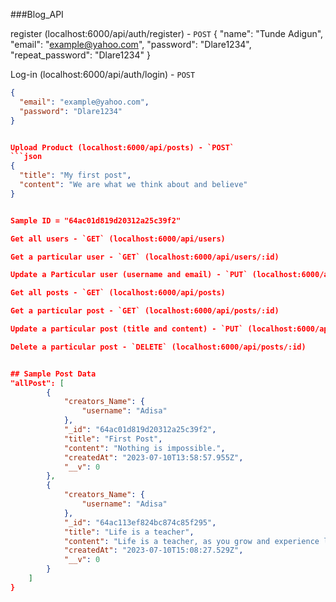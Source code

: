###B l o g _ A P I 

register (localhost:6000/api/auth/register) - `POST`
{
  "name": "Tunde Adigun",
  "email": "example@yahoo.com",
  "password": "Dlare1234",
  "repeat_password": "Dlare1234"
}

Log-in (localhost:6000/api/auth/login) - `POST`
```json
{
  "email": "example@yahoo.com",
  "password": "Dlare1234"
}


Upload Product (localhost:6000/api/posts) - `POST`
```json
{
  "title": "My first post",
  "content": "We are what we think about and believe"
}


Sample ID = "64ac01d819d20312a25c39f2"

Get all users - `GET` (localhost:6000/api/users)

Get a particular user - `GET` (localhost:6000/api/users/:id)

Update a Particular user (username and email) - `PUT` (localhost:6000/api/users/:id)

Get all posts - `GET` (localhost:6000/api/posts)

Get a particular post - `GET` (localhost:6000/api/posts/:id)

Update a particular post (title and content) - `PUT` (localhost:6000/api/posts/:id)

Delete a particular post - `DELETE` (localhost:6000/api/posts/:id)


## Sample Post Data
"allPost": [
        {
            "creators_Name": {
                "username": "Adisa"
            },
            "_id": "64ac01d819d20312a25c39f2",
            "title": "First Post",
            "content": "Nothing is impossible.",
            "createdAt": "2023-07-10T13:58:57.955Z",
            "__v": 0
        },
        {
            "creators_Name": {
                "username": "Adisa"
            },
            "_id": "64ac113ef824bc874c85f295",
            "title": "Life is a teacher",
            "content": "Life is a teacher, as you grow and experience life, the more you learn.",
            "createdAt": "2023-07-10T15:08:27.529Z",
            "__v": 0
        }
    ]
}
